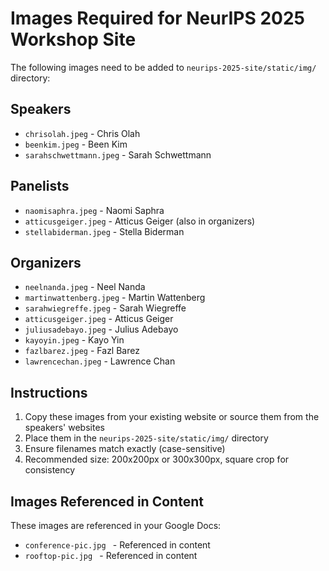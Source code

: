 # Images Required for NeurIPS 2025 Workshop Site

The following images need to be added to `neurips-2025-site/static/img/` directory:

## Speakers
- `chrisolah.jpeg` - Chris Olah
- `beenkim.jpeg` - Been Kim
- `sarahschwettmann.jpeg` - Sarah Schwettmann

## Panelists
- `naomisaphra.jpeg` - Naomi Saphra
- `atticusgeiger.jpeg` - Atticus Geiger (also in organizers)
- `stellabiderman.jpeg` - Stella Biderman

## Organizers
- `neelnanda.jpeg` - Neel Nanda
- `martinwattenberg.jpeg` - Martin Wattenberg
- `sarahwiegreffe.jpeg` - Sarah Wiegreffe
- `atticusgeiger.jpeg` - Atticus Geiger
- `juliusadebayo.jpeg` - Julius Adebayo
- `kayoyin.jpeg` - Kayo Yin
- `fazlbarez.jpeg` - Fazl Barez
- `lawrencechan.jpeg` - Lawrence Chan

## Instructions
1. Copy these images from your existing website or source them from the speakers' websites
2. Place them in the `neurips-2025-site/static/img/` directory
3. Ensure filenames match exactly (case-sensitive)
4. Recommended size: 200x200px or 300x300px, square crop for consistency

## Images Referenced in Content
These images are referenced in your Google Docs:

- `conference-pic.jpg ` - Referenced in content
- `rooftop-pic.jpg ` - Referenced in content
